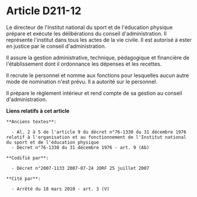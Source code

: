 # Article D211-12

Le directeur de l'Institut national du sport et de l'éducation physique prépare et exécute les délibérations du conseil
d'administration. Il représente l'institut dans tous les actes de la vie civile. Il est autorisé à ester en justice par le
conseil d'administration.

Il assure la gestion administrative, technique, pédagogique et financière de l'établissement dont il ordonnance les dépenses
et les recettes.

Il recrute le personnel et nomme aux fonctions pour lesquelles aucun autre mode de nomination n'est prévu. Il a autorité sur
le personnel.

Il prépare le règlement intérieur et rend compte de sa gestion au conseil d'administration.

**Liens relatifs à cet article**

	**Anciens textes**:

	  - Al. 2 à 5 de l'article 9 du décret n°76-1330 du 31 décembre 1976 relatif à l'organisation et au fonctionnement de l'Institut national du sport et de l'éducation physique
	  - Décret n°76-1330 du 31 décembre 1976 - art. 9 (Ab)

	**Codifié par**:

	  - Décret n°2007-1133 2007-07-24 JORF 25 juillet 2007

	**Cité par**:

	  - Arrêté du 18 mars 2010 - art. 3 (V)
